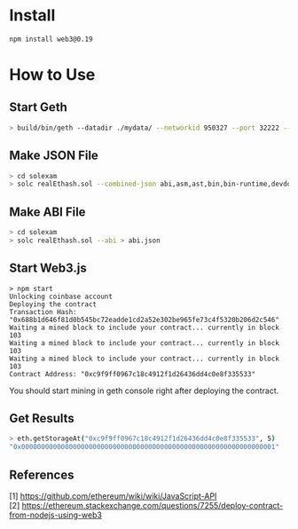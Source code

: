 # Install

```bash
npm install web3@0.19
```

# How to Use

## Start Geth
```bash
> build/bin/geth --datadir ./mydata/ --networkid 950327 --port 32222 --rpc --rpccorsdomain="*" --rpcport 8222 --rpcapi="db,eth,net,web3,personal,web3" --nodiscover console
```

## Make JSON File
```bash
> cd solexam
> solc realEthash.sol --combined-json abi,asm,ast,bin,bin-runtime,devdoc,interface,opcodes,srcmap,srcmap-runtime,userdoc > contracts.json
```

## Make ABI File
```bash
> cd solexam
> solc realEthash.sol --abi > abi.json
```

## Start Web3.js
```
> npm start
Unlocking coinbase account
Deploying the contract
Transaction Hash: "0x688b1d646f81d0b545bc72eadde1cd2a52e302be965fe73c4f5320b206d2c546"
Waiting a mined block to include your contract... currently in block 103
Waiting a mined block to include your contract... currently in block 103
Waiting a mined block to include your contract... currently in block 103
Contract Address: "0xc9f9ff0967c18c4912f1d26436dd4c0e8f335533"
```
You should start mining in geth console right after deploying the contract.

## Get Results
```bash
> eth.getStorageAt("0xc9f9ff0967c18c4912f1d26436dd4c0e8f335533", 5)
"0x0000000000000000000000000000000000000000000000000000000000000001"
```

## References
[1] https://github.com/ethereum/wiki/wiki/JavaScript-API   
[2] https://ethereum.stackexchange.com/questions/7255/deploy-contract-from-nodejs-using-web3   
